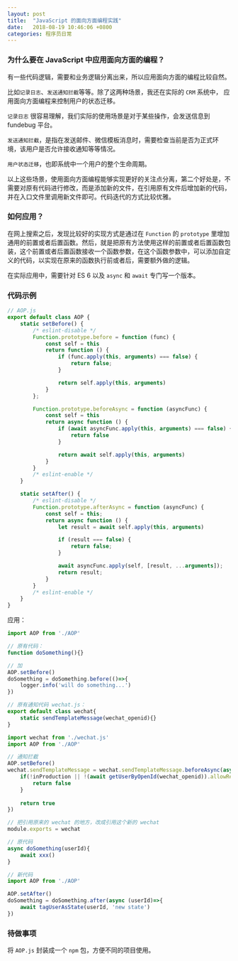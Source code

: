 ```yaml
---
layout: post
title:  "JavaScript 的面向方面编程实践"
date:   2018-08-19 10:46:06 +0800
categories: 程序员日常
---
```


### 为什么要在 JavaScript 中应用面向方面的编程？
有一些代码逻辑，需要和业务逻辑分离出来，所以应用面向方面的编程比较自然。

比如`记录日志`、`发送通知拦截`等等。除了这两种场景，我还在实际的 `CRM` 系统中， 应用面向方面编程来控制用户的状态迁移。

`记录日志` 很容易理解，我们实际的使用场景是对于某些操作，会发送信息到 fundebug 平台。

`发送通知拦截`，是指在发送邮件、微信模板消息时，需要检查当前是否为正式环境，该用户是否允许接收通知等等情况。

`用户状态迁移`，也即系统中一个用户的整个生命周期。

以上这些场景，使用面向方面编程能够实现更好的关注点分离，第二个好处是，不需要对原有代码进行修改，而是添加新的文件，在引用原有文件后增加新的代码，并在入口文件里调用新文件即可。代码迭代的方式比较优雅。

### 如何应用？
在网上搜索之后，发现比较好的实现方式是通过在 `Function` 的 `prototype` 里增加通用的前置或者后置函数。然后，就是把原有方法使用这样的前置或者后置函数包装，这个前置或者后置函数接收一个函数参数，在这个函数参数中，可以添加自定义的代码，以实现在原来的函数执行前或者后，需要额外做的逻辑。

在实际应用中，需要针对 ES 6 以及 `async` 和 `await` 专门写一个版本。

### 代码示例
```javascript
// AOP.js
export default class AOP {
    static setBefore() {
        /* eslint-disable */
        Function.prototype.before = function (func) {
            const self = this
            return function () {
                if (func.apply(this, arguments) === false) {
                    return false;
                }

                return self.apply(this, arguments)
            }
        };

        Function.prototype.beforeAsync = function (asyncFunc) {
            const self = this
            return async function () {
                if (await asyncFunc.apply(this, arguments) === false) {
                    return false
                }

                return await self.apply(this, arguments)
            }
        }
        /* eslint-enable */
    }

    static setAfter() {
        /* eslint-disable */
        Function.prototype.afterAsync = function (asyncFunc) {
            const self = this;
            return async function () {
                let result = await self.apply(this, arguments)

                if (result === false) {
                    return false;
                }

                await asyncFunc.apply(self, [result, ...arguments]);
                return result;
            }
        }
        /* eslint-enable */
    }
}
```
应用：
```javascript
import AOP from './AOP'

// 原有代码：
function doSomething(){}

// 加 
AOP.setBefore()
doSomething = doSomething.before(()=>{
    logger.info('will do something...')
})
```

```javascript
// 原有通知代码 wechat.js：
export default class wechat{
    static sendTemplateMessage(wechat_openid){}
}
```
```javascript
import wechat from './wechat.js'
import AOP from './AOP'

// 通知拦截
AOP.setBefore()
wechat.sendTemplateMessage = wechat.sendTemplateMessage.beforeAsync(async (wechat_openid)=>{
    if(!inProduction || !(await getUserByOpenId(wechat_openid)).allowReceivingNotification){
        return false
    } 
    
    return true
})

// 把引用原来的 wechat 的地方，改成引用这个新的 wechat
module.exports = wechat
```

```javascript
// 原代码
async doSomething(userId){
    await xxx()
}

// 新代码
import AOP from './AOP'

AOP.setAfter()
doSomething = doSomething.after(async (userId)=>{
    await tagUserAsState(userId, 'new state')
})
```

### 待做事项
将 `AOP.js` 封装成一个 `npm` 包，方便不同的项目使用。
